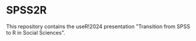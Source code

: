 # SPSS2R

This repository contains the useR!2024 presentation "Transition from SPSS to R in Social Sciences". 
